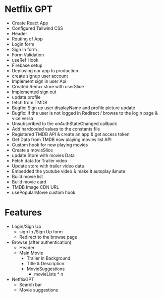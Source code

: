 # Netflix GPT

- Create React App
- Configured Tailwind CSS
- Header
- Routing of App
- Login form
- Sign In form
- Form Validation
- useRef Hook
- Firebase setup
- Deploying our app to production
- create signup user account
- Implement sign in user Api
- Created Redux store with userSlice
- Implemented sign out
- update profile
- fetch from TMDB
- Bugfix: Sign up user displayName and profile picture update
- Bugfix: if the user is not logged in Redirect / browse to the login page & vice versa
- Unsubscribed to the onAuthStateChanged callback
- Add hardcoded values to the constants file
- Registered TMDB API & create an app & get access token
- Get Data from TMDB now playing movies list API
- Custom hook for now playing movies
- Create a movieSlice
- update Store with movies Data
- Fetch data for Trailer video
- Update store with trailer video data
- Embedded the youtube video & make it autoplay &mute
- Build movie list
- Build movie card
- TMDB Image CDN URL
- usePopularMovie custom hook

# Features

- Login/Sign Up
  - sign In /Sign Up form
  - Redirect to the browse page
- Browse (after authentication)
  - Header
  - Main Movie
    - Trailer in Background
    - Title & Description
    - MovieSuggestions
      - movieLists \* n
- NetflixGPT
  - Search bar
  - Movie suggestions
